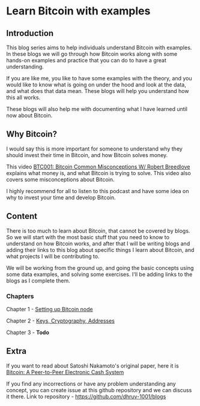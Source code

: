 # Learn Bitcoin with examples

## Introduction
This blog series aims to help individuals understand Bitcoin with examples. In these blogs we will go through how Bitcoin works along with some hands-on examples and practice that you can do to have a great understanding.

If you are like me, you like to have some examples with the theory, and you would like to know what is going on under the hood and look at the data, and what does that data mean. These blogs will help you understand how this all works.

These blogs will also help me with documenting what I have learned until now about Bitcoin.

## Why Bitcoin?
I would say this is more important for someone to understand why they should invest their time in Bitcoin, and how Bitcoin solves money.

This video [BTC001: Bitcoin Common Misconceptions W/ Robert Breedlove](https://www.youtube.com/watch?v=AVpVcOwh2Og) explains what money is, and what Bitcoin is trying to solve. This video also covers some misconceptions about Bitcoin.

I highly recommend for all to listen to this podcast and have some idea on why to invest your time and develop Bitcoin.

## Content
There is too much to learn about Bitcoin, that cannot be covered by blogs. So we will start with the most basic stuff that you need to know to understand on how Bitcoin works, and after that I will be writing blogs and adding their links to this blog about specific things I learn about Bitcoin, and what projects I will be contributing to.

We will be working from the ground up, and going the basic concepts using some data examples, and solving some exercises. I'll be adding links to the blogs as I complete them.

### Chapters
Chapter 1 - [Setting up Bitcoin node](https://github.com/dhruv-1001/blogs/blob/master/learn-bitcoin-with-examples/01_setting_up_bitcoin_node.MD)

Chapter 2 - [Keys, Cryptography, Addresses]()

Chapter 3 - **Todo**

## Extra
If you want to read about Satoshi Nakamoto's original paper, here it is [Bitcoin: A Peer-to-Peer Electronic Cash System](https://bitcoin.org/bitcoin.pdf)

If you find any incorrections or have any problem understanding any concept, you can create issue at this github repository and we can discuss it there. Link to repository - https://github.com/dhruv-1001/blogs
